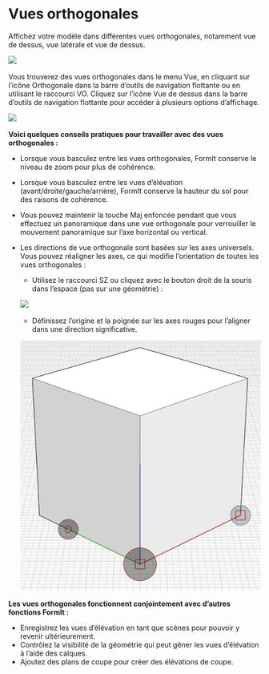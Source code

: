 # Vues orthogonales

Affichez votre modèle dans différentes vues orthogonales, notamment vue de dessus, vue latérale et vue de dessus.

![](../.gitbook/assets/infotainment\_2016\_product\_02.png)

Vous trouverez des vues orthogonales dans le menu Vue, en cliquant sur l’icône Orthogonale dans la barre d’outils de navigation flottante ou en utilisant le raccourci VO. Cliquez sur l’icône Vue de dessus dans la barre d’outils de navigation flottante pour accéder à plusieurs options d’affichage.

![](../.gitbook/assets/floating-nav\_flyout-v2.png)

**Voici quelques conseils pratiques pour travailler avec des vues orthogonales :**

* Lorsque vous basculez entre les vues orthogonales, FormIt conserve le niveau de zoom pour plus de cohérence.
* Lorsque vous basculez entre les vues d’élévation (avant/droite/gauche/arrière), FormIt conserve la hauteur du sol pour des raisons de cohérence.
* Vous pouvez maintenir la touche Maj enfoncée pendant que vous effectuez un panoramique dans une vue orthogonale pour verrouiller le mouvement panoramique sur l’axe horizontal ou vertical.
* Les directions de vue orthogonale sont basées sur les axes universels. Vous pouvez réaligner les axes, ce qui modifie l’orientation de toutes les vues orthogonales :

   * Utilisez le raccourci SZ ou cliquez avec le bouton droit de la souris dans l’espace (pas sur une géométrie) :

   ![](../.gitbook/assets/set-axes\_context.PNG)&#x20;

   * Définissez l’origine et la poignée sur les axes rouges pour l’aligner dans une direction significative.

   ![](../.gitbook/assets/set-axes.PNG)&#x20;

**Les vues orthogonales fonctionnent conjointement avec d’autres fonctions FormIt :**

* Enregistrez les vues d’élévation en tant que scènes pour pouvoir y revenir ultérieurement.
* Contrôlez la visibilité de la géométrie qui peut gêner les vues d’élévation à l’aide des calques.
* Ajoutez des plans de coupe pour créer des élévations de coupe.
